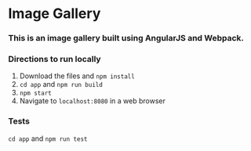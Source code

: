 # Image Gallery

### This is an image gallery built using AngularJS and Webpack.

### Directions to run locally
1. Download the files and `npm install`
2. `cd app` and `npm run build`
3. `npm start`
4. Navigate to `localhost:8080` in a web browser

### Tests
`cd app` and `npm run test`
